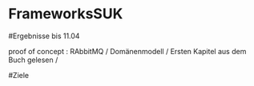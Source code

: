 # FrameworksSUK


#Ergebnisse bis 11.04

proof of concept : RAbbitMQ /
Domänenmodell /
Ersten Kapitel aus dem Buch gelesen /

#Ziele



